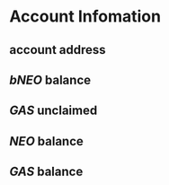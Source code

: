 # Account Infomation

## account address

## *bNEO* balance

## *GAS* unclaimed

## *NEO* balance

## *GAS* balance
